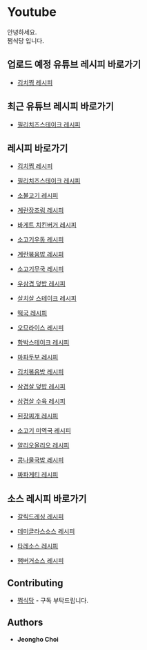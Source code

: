 # Youtube
안녕하세요.<br>
쩜식당 입니다. 


## 업로드 예정 유튜브 레시피 바로가기

* [김치찜 레시피](https://github.com/byewjdgh/youtube/tree/master/20230104.김치찜)

## 최근 유튜브 레시피 바로가기

* [필리치즈스테이크 레시피](https://github.com/byewjdgh/youtube/tree/master/20230103.필리치즈스테이크)

## 레시피 바로가기

* [김치찜 레시피](https://github.com/byewjdgh/youtube/tree/master/20230104.김치찜)

* [필리치즈스테이크 레시피](https://github.com/byewjdgh/youtube/tree/master/20230103.필리치즈스테이크)

* [소불고기 레시피](https://github.com/byewjdgh/youtube/tree/master/20230103.소불고기)

* [계란장조림 레시피](https://github.com/byewjdgh/youtube/tree/master/20230102.계란장조림)

* [바게트 치킨버거 레시피](https://github.com/byewjdgh/youtube/tree/master/20221230.바게트%20치킨버거)

* [소고기우동 레시피](https://github.com/byewjdgh/youtube/tree/master/20221229.소고기우동)

* [계란볶음밥 레시피](https://github.com/byewjdgh/youtube/tree/master/20221228.계란볶음밥)

* [소고기무국 레시피](https://github.com/byewjdgh/youtube/tree/master/20221227.소고기무국)

* [우삼겹 덮밥 레시피](https://github.com/byewjdgh/youtube/tree/master/20221226.우삼겹%20덮밥)

* [살치살 스테이크 레시피](https://github.com/byewjdgh/youtube/tree/master/20221225.살치살%20스테이크)

* [떡국 레시피](https://github.com/byewjdgh/youtube/tree/master/20221225.떡국)

* [오므라이스 레시피](https://github.com/byewjdgh/youtube/tree/master/20221222.오므라이스)

* [함박스테이크 레시피](https://github.com/byewjdgh/youtube/tree/master/20221221.함박스테이크)

* [마파두부 레시피](https://github.com/byewjdgh/youtube/tree/master/20221221.마파두부)

* [김치볶음밥 레시피](https://github.com/byewjdgh/youtube/tree/master/20221219.김치볶음밥)

* [삼겹살 덮밥 레시피](https://github.com/byewjdgh/youtube/tree/master/20221219.삼겹살%20덮밥)

* [삼겹살 수육 레시피](https://github.com/byewjdgh/youtube/tree/master/20221217.삼겹살%20수육)

* [된장찌개 레시피](https://github.com/byewjdgh/youtube/tree/master/20221217.된장찌개)

* [소고기 미역국 레시피](https://github.com/byewjdgh/youtube/tree/master/20221215.소고기%20미역국)

* [알리오올리오 레시피](https://github.com/byewjdgh/youtube/tree/master/20221213.알리오올리오)

* [콩나물국밥 레시피](https://github.com/byewjdgh/youtube/tree/master/20221211.콩나물국밥)

* [짜파게티 레시피](https://github.com/byewjdgh/youtube/tree/master/20221209.짜파게티)

## 소스 레시피 바로가기

* [갈릭드레싱 레시피](https://github.com/byewjdgh/youtube/tree/master/소스레시피/갈릭드레싱)

* [데미글라스소스 레시피](https://github.com/byewjdgh/youtube/tree/master/소스레시피/데미글라스소스)

* [타레소스 레시피](https://github.com/byewjdgh/youtube/tree/master/소스레시피/타레소스)

* [햄버거소스 레시피](https://github.com/byewjdgh/youtube/tree/master/소스레시피/햄버거소스)

## Contributing

* [쩜식당](https://www.youtube.com/@wjdgh) - 구독 부탁드립니다.

## Authors

* **Jeongho Choi**